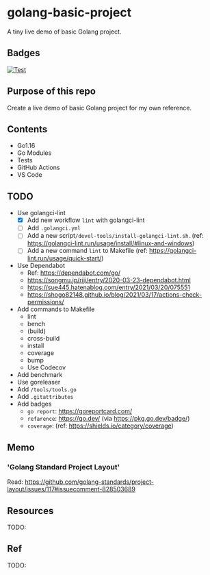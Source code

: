 # golang-basic-project

A tiny live demo of basic Golang project.

## Badges

[![Test](https://github.com/rnazmolab/golang-basic-project/actions/workflows/test.yml/badge.svg)](https://github.com/rnazmolab/golang-basic-project/actions/workflows/test.yml)

## Purpose of this repo

Create a live demo of basic Golang project for my own reference.

## Contents

- Go1.16
- Go Modules
- Tests
- GitHub Actions
- VS Code

## TODO

- Use golangci-lint
  - [x] Add  new workflow `lint` with golangci-lint
  - [ ] Add `.golangci.yml`
  - [ ] Add a new script`/devel-tools/install-golangci-lint.sh`. (ref: https://golangci-lint.run/usage/install/#linux-and-windows)
  - [ ] Add a new command `lint` to Makefile (ref: https://golangci-lint.run/usage/quick-start/)
- Use Dependabot
  - Ref: https://dependabot.com/go/
  - https://songmu.jp/riji/entry/2020-03-23-dependabot.html
  - https://sue445.hatenablog.com/entry/2021/03/20/075551
  - https://shogo82148.github.io/blog/2021/03/17/actions-check-permissions/
- Add commands to Makefile
  - lint
  - bench
  - (build)
  - cross-build
  - install
  - coverage
  - bump
  - Use Codecov
- Add benchmark
- Use goreleaser
- Add `/tools/tools.go`
- Add `.gitattributes`
- Add badges
  - `go report`: https://goreportcard.com/
  - `refarence`: https://go.dev/ (via https://pkg.go.dev/badge/)
  - `coverage`: (ref: https://shields.io/category/coverage)

## Memo

### 'Golang Standard Project Layout'

Read: https://github.com/golang-standards/project-layout/issues/117#issuecomment-828503689

## Resources

TODO:

## Ref

TODO:

